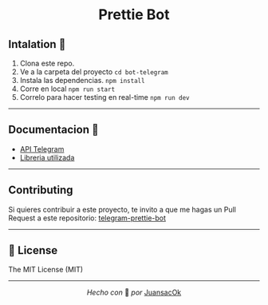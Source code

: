 <h1 align="center">Prettie Bot</h1>

## Intalation 🚀

1. Clona este repo.
2. Ve a la carpeta del proyecto
`cd bot-telegram`
3. Instala las dependencias.
`npm install`
4. Corre en local
`npm run start`
5. Correlo para hacer testing en real-time
`npm run dev`
---

## Documentacion 📂

* [API Telegram](https://core.telegram.org/bots/api)
* [Libreria utilizada](https://github.com/yagop/node-telegram-bot-api)
---
## Contributing
Si quieres contribuir a este proyecto, te invito a que me hagas un Pull Request a este repositorio:
[telegram-prettie-bot](https://github.com/juansacok/telegram-prettie-bot)

---
## 🧾 License
The MIT License (MIT)

---
<footer align="center">

 _Hecho con_ 🖤 _por_ [JuansacOk](https://twitter.com/JuansacOk)

 </footer>
